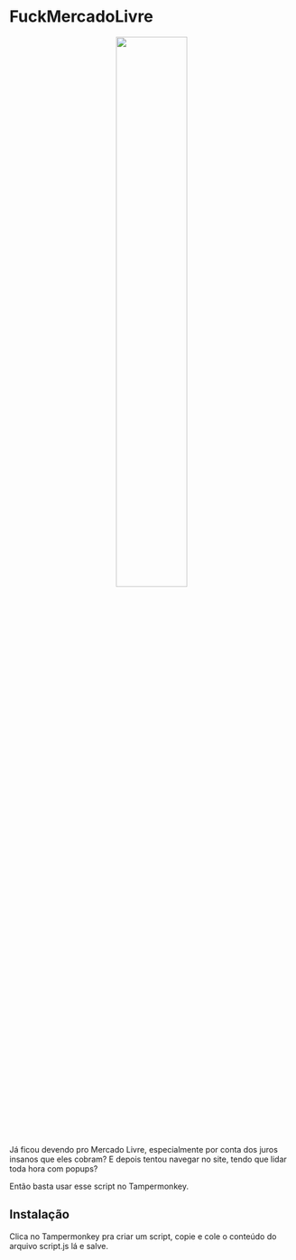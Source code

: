 # FuckMercadoLivre

<p align="center">
  <img width="50%" src="https://github.com/TheTrueRedPill/FuckMercadoLivre/assets/154026715/c1d2d3d1-dfa1-4e5a-9b9e-d9435f290ab7">
</p>


Já ficou devendo pro Mercado Livre, especialmente por conta dos juros insanos que eles cobram? E depois tentou navegar no site, tendo que lidar toda hora com popups? 

Então basta usar esse script no Tampermonkey. 

## Instalação

Clica no Tampermonkey pra criar um script, copie e cole o conteúdo do arquivo script.js lá e salve.
